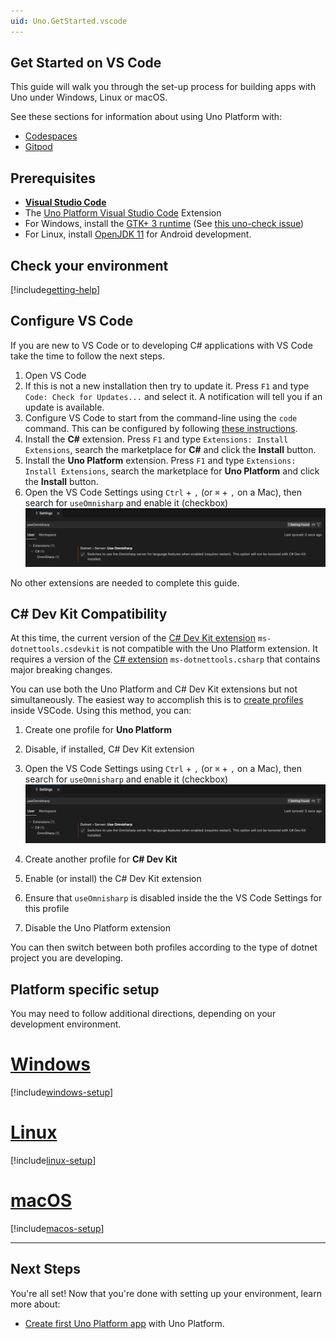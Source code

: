 ```yaml
---
uid: Uno.GetStarted.vscode
---
```


## Get Started on VS Code

This guide will walk you through the set-up process for building apps with Uno under Windows, Linux or macOS.

See these sections for information about using Uno Platform with:

- [Codespaces](features/working-with-codespaces.md)
- [Gitpod](features/working-with-gitpod.md)

## Prerequisites

- [**Visual Studio Code**](https://code.visualstudio.com/)
- The [Uno Platform Visual Studio Code](https://marketplace.visualstudio.com/items?itemName=unoplatform.vscode) Extension
- For Windows, install the [GTK+ 3 runtime](https://github.com/tschoonj/GTK-for-Windows-Runtime-Environment-Installer/releases) (See [this uno-check issue](https://github.com/unoplatform/uno.check/issues/12))
- For Linux, install [OpenJDK 11](https://learn.microsoft.com/en-us/java/openjdk/install#install-on-ubuntu) for Android development.

## Check your environment

[!include[getting-help](use-uno-check-inline-noheader.md)]

## Configure VS Code

If you are new to VS Code or to developing C# applications with VS Code take the time to follow the next steps.

1. Open VS Code
1. If this is not a new installation then try to update it. Press `F1` and type `Code: Check for Updates...` and select it. A notification will tell you if an update is available.
1. Configure VS Code to start from the command-line using the `code` command. This can be configured by following [these instructions](https://code.visualstudio.com/docs/editor/command-line#_launching-from-command-line).
1. Install the **C#** extension. Press `F1` and type `Extensions: Install Extensions`, search the marketplace for **C#** and click the **Install** button.
1. Install the **Uno Platform** extension. Press `F1` and type `Extensions: Install Extensions`, search the marketplace for **Uno Platform** and click the **Install** button.
1. Open the VS Code Settings using `Ctrl` + `,` (or `⌘` + `,` on a Mac), then search for `useOmnisharp` and enable it (checkbox)
    ![useOmnisharp](Assets/quick-start/vs-code-useOmniSharp.png)

No other extensions are needed to complete this guide.

## C# Dev Kit Compatibility

At this time, the current version of the [C# Dev Kit extension](https://marketplace.visualstudio.com/items?itemName=ms-dotnettools.csdevkit) `ms-dotnettools.csdevkit` is not compatible with the Uno Platform extension. It requires a version of the [C# extension](https://marketplace.visualstudio.com/items?itemName=ms-dotnettools.csharp) `ms-dotnettools.csharp` that contains major breaking changes.

You can use both the Uno Platform and C# Dev Kit extensions but not simultaneously. The easiest way to accomplish this is to [create profiles](https://code.visualstudio.com/docs/editor/profiles) inside VSCode. Using this method, you can:

1. Create one profile for **Uno Platform**
2. Disable, if installed, C# Dev Kit extension
3. Open the VS Code Settings using `Ctrl` + `,` (or `⌘` + `,` on a Mac), then search for `useOmnisharp` and enable it (checkbox)
![useOmnisharp](Assets/quick-start/vs-code-useOmniSharp.png)

4. Create another profile for **C# Dev Kit**
5. Enable (or install) the C# Dev Kit extension
6. Ensure that `useOmnisharp` is disabled inside the the VS Code Settings for this profile
7. Disable the Uno Platform extension

You can then switch between both profiles according to the type of dotnet project you are developing.

## Platform specific setup

You may need to follow additional directions, depending on your development environment.

# [**Windows**](#tab/windows)

[!include[windows-setup](additional-windows-setup-inline.md)]

# [**Linux**](#tab/linux)

[!include[linux-setup](additional-linux-setup-inline.md)]

# [**macOS**](#tab/macos)

[!include[macos-setup](additional-macos-setup-inline.md)]

***

## Next Steps

You're all set! Now that you're done with setting up your environment, learn more about:

 - [Create first Uno Platform app](xref:Uno.GettingStarted.CreateAnApp.VSCode) with Uno Platform.
